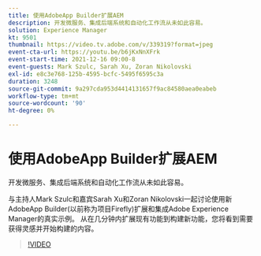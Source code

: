 ```yaml
---
title: 使用AdobeApp Builder扩展AEM
description: 开发微服务、集成后端系统和自动化工作流从未如此容易。
solution: Experience Manager
kt: 9501
thumbnail: https://video.tv.adobe.com/v/339319?format=jpeg
event-cta-url: https://youtu.be/b6jKxNnXFrk
event-start-time: 2021-12-16 09:00-8
event-guests: Mark Szulc, Sarah Xu, Zoran Nikolovski
exl-id: e8c3e768-125b-4595-bcfc-5495f6595c3a
duration: 3248
source-git-commit: 9a297cda953d4414131657f9ac84580aea0eabeb
workflow-type: tm+mt
source-wordcount: '90'
ht-degree: 0%

---
```


# 使用AdobeApp Builder扩展AEM

开发微服务、集成后端系统和自动化工作流从未如此容易。

与主持人Mark Szulc和嘉宾Sarah Xu和Zoran Nikolovski一起讨论使用新AdobeApp Builder(以前称为项目Firefly)扩展和集成Adobe Experience Manager的真实示例。  从在几分钟内扩展现有功能到构建新功能，您将看到需要获得灵感并开始构建的内容。

>[!VIDEO](https://video.tv.adobe.com/v/339319/?quality=12&learn=on)
